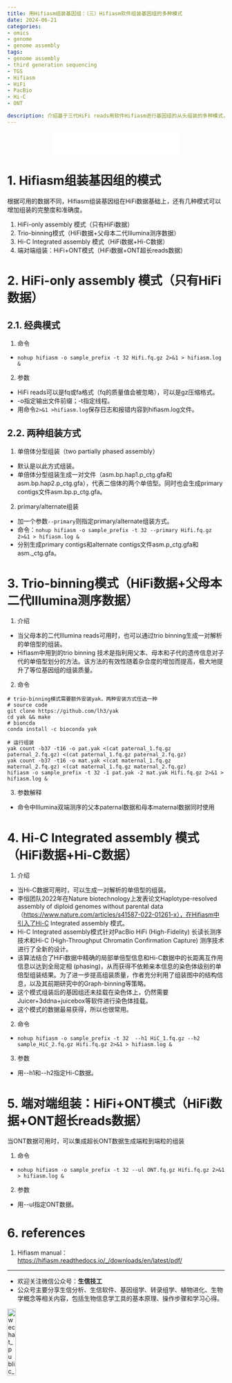 ```yaml
---
title: 用Hifiasm组装基因组：（三）Hifiasm软件组装基因组的多种模式
date: 2024-06-21
categories: 
- omics
- genome
- genome assembly
tags:
- genome assembly
- third generation sequencing
- TGS
- Hifiasm
- HiFi
- PacBio
- Hi-C
- ONT

description: 介绍基于三代HiFi reads用软件Hifiasm进行基因组的从头组装的多种模式，以及每种模式的命令。
---
```


<div align="middle"><iframe frameborder="no" border="0" marginwidth="0" marginheight="0" width=298 height=52 src="//music.163.com/outchain/player?type=2&id=2153506013&auto=1&height=32"></iframe></div>


# 1. Hifiasm组装基因组的模式
根据可用的数据不同，Hifiasm组装基因组在HiFi数据基础上，还有几种模式可以增加组装的完整度和准确度。

1. HiFi-only assembly 模式（只有HiFi数据）
2. Trio-binning模式（HiFi数据+父母本二代Illumina测序数据）
3. Hi-C Integrated assembly 模式（HiFi数据+Hi-C数据）
4. 端对端组装：HiFi+ONT模式（HiFi数据+ONT超长reads数据）

# 2. HiFi-only assembly 模式（只有HiFi数据）
## 2.1. 经典模式
1. 命令
- `nohup hifiasm -o sample_prefix -t 32 Hifi.fq.gz 2>&1 > hifiasm.log &`
2. 参数
- HiFi reads可以是fq或fa格式（fq的质量值会被忽略），可以是gz压缩格式。
- -o指定输出文件前缀；-t指定线程。
- 用命令`2>&1 >hifiasm.log`保存日志和报错内容到hifiasm.log文件。

## 2.2. 两种组装方式
1. 单倍体分型组装（two partially phased assembly）
- 默认是以此方式组装。
- 单倍体分型组装生成一对文件（asm.bp.hap1.p_ctg.gfa和asm.bp.hap2.p_ctg.gfa），代表二倍体的两个单倍型。同时也会生成primary contigs文件asm.bp.p_ctg.gfa。
2. primary/alternate组装
- 加一个参数`--primary`则指定primary/alternate组装方式。
- 命令：`nohup hifiasm -o sample_prefix -t 32 --primary Hifi.fq.gz 2>&1 > hifiasm.log &`
- 分别生成primary contigs和alternate contigs文件asm.p_ctg.gfa和asm._ctg.gfa。

# 3. Trio-binning模式（HiFi数据+父母本二代Illumina测序数据）
1. 介绍
- 当父母本的二代Illumina reads可用时，也可以通过trio binning生成一对解析的单倍型的组装。
- Hifiasm中用到的trio binning 技术是指利用父本、母本和子代的遗传信息对子代的单倍型划分的方法。该方法的有效性随着杂合度的增加而提高，极大地提升了等位基因组的组装质量。
2. 命令

```shell
# trio-binning模式需要额外安装yak，两种安装方式任选一种
# source code
git clone https://github.com/lh3/yak
cd yak && make
# bioncda
conda install -c bioconda yak

# 运行组装
yak count -b37 -t16 -o pat.yak <(cat paternal_1.fq.gz paternal_2.fq.gz) <(cat paternal_1.fq.gz paternal_2.fq.gz)
yak count -b37 -t16 -o mat.yak <(cat maternal_1.fq.gz maternal_2.fq.gz) <(cat maternal_1.fq.gz maternal_2.fq.gz)
hifiasm -o sample_prefix -t 32 -1 pat.yak -2 mat.yak Hifi.fq.gz 2>&1 > hifiasm.log &
```

3. 参数解释
- 命令中Illumina双端测序的父本paternal数据和母本maternal数据同时使用

# 4. Hi-C Integrated assembly 模式（HiFi数据+Hi-C数据）
1. 介绍
- 当Hi-C数据可用时，可以生成一对解析的单倍型的组装。
- 李恒团队2022年在Nature biotechnology上发表论文Haplotype-resolved assembly of diploid genomes without parental data（https://www.nature.com/articles/s41587-022-01261-x），在Hifiasm中引入了Hi-C Integrated assembly 模式。
- Hi-C Integrated assembly模式针对PacBio HiFi (High-Fidelity) 长读长测序技术和Hi-C (High-Throughput Chromatin Confirmation Capture) 测序技术进行了全新的设计。
- 该算法结合了HiFi数据中精确的局部单倍型信息和Hi-C数据中的长距离互作用信息以达到全局定相 (phasing)，从而获得不依赖亲本信息的染色体级别的单倍型组装结果。为了进一步提高组装质量，作者充分利用了组装图中的结构信息，以及其前期研究中的Graph-binning等策略。
- 这个模式组装后的基因组还未挂载在染色体上，仍然需要Juicer+3ddna+juicebox等软件进行染色体挂载。
- 这个模式的数据最易获得，所以也很常用。

2. 命令
- `nohup hifiasm -o sample_prefix -t 32  --h1 HiC_1.fq.gz --h2 sample_HiC_2.fq.gz Hifi.fq.gz 2>&1 > hifiasm.log &`
3. 参数
- 用--h1和--h2指定Hi-C数据。

# 5. 端对端组装：HiFi+ONT模式（HiFi数据+ONT超长reads数据）
当ONT数据可用时，可以集成超长ONT数据生成端粒到端粒的组装
1. 命令
- `nohup hifiasm -o sample_prefix -t 32 --ul ONT.fq.gz Hifi.fq.gz 2>&1 > hifiasm.log &`
2. 参数
- 用--ul指定ONT数据。


# 6. references
1. Hifiasm manual：https://hifiasm.readthedocs.io/_/downloads/en/latest/pdf/

-------

- 欢迎关注微信公众号：**生信技工**
- 公众号主要分享生信分析、生信软件、基因组学、转录组学、植物进化、生物学概念等相关内容，包括生物信息学工具的基本原理、操作步骤和学习心得。

<img src="https://github.com/yanzhongsino/yanzhongsino.github.io/blob/hexo/source/wechat/Wechat_public_qrcode.jpg?raw=true" width=20% title="wechat_public_QRcode.png" align=center/>